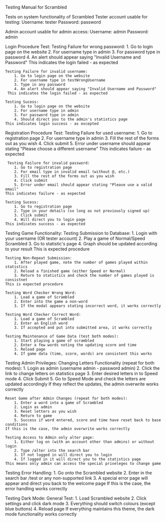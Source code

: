 Testing Manual for Scrambled

Tests on system functionality of Scrambled 
Tester account usable for testing:
    Username: tester
    Password: password

Admin account usable for admin access:
    Username: admin
    Password: admin 

Login Procedure Test:
    Testing Failure for wrong password:
        1. Go to login page on the website
        2. For username type in admin
        3. For password type in password
        4. An alert should appear saying "Invalid Username and Password"
    This indicates the login failed - as expected

    Testing Failure for invalid username:
        1. Go to login page on the website 
        2. For username type in testWrongUsername
        3. Type in any password
        4. An alert should appear saying "Invalid Username and Password"
     This indicates the login failed - as expected

    Testing Sucess:
        1. Go to login page on the website
        2. For username type in admin
        3. For password type in admin
        4. Should direct you to the admin's statistics page 
    This indicates login success - as excepted

Registration Procedure Test:
    Testing Failure for used username:
        1. Go to registration page 
        2. For username type in admin 
        3. Fill the rest of the forms out as you wish
        4. Click submit
        5. Error under username should appear stating "Please choose a different username" 
    This indicates failure - as expected

     Testing Failure for invalid password:
        1. Go to registration page 
        2. For email type in invalid email (without @, etc.) 
        3. Fill the rest of the forms out as you wish
        4. Click submit
        5. Error under email should appear stating "Please use a valid email"
    This indicates failure - as expected

    Testing Sucess:
        1. Go to registration page 
        2. Type in your details (so long as not previously signed up)
        3. Click submit
        4. Will direct you to login page
    This indicates success - as expected

Testing Game Functionality:
    Testing Submission to Database:
        1. Login with your username (OR tester account)
        2. Play a game of Normal/Speed Scrambled
        3. Go to statistic's page
        4. Graph should be updated according to your result
    This is expected procedure

    Testing Non-Repeat Submission:
        1. After played game, note the number of games played within statistics 
        2. Reload a finished game (either Speed or Normal)
        3. Return to statistics and check the number of games played is consistnet
    This is expected procedure 

    Testing Word Checker Wrong Word:
        1. Load a game of Scrambled
        2. Enter into the game a non-word
        3. If the modal appears stating incorrect word, it works correctly 

    Testing Word Checker Correct Word:
        1. Load a game of Scrambled
        2. Enter an English word 
        3. If accepted and put into submitted area, it works correctly

    Testing Maintenance of Game Data (test both modes):
        1. Start playing a game of scrambled
        2. Enter a few words noting the updating score and time 
        3. Reload page 
        4. If game data (time, score, words) are consistent this works

Testing Admin Privileges:
    Changing Letters Functionality (repeat for both modes):
        1. Login as admin (username admin - password admin)
        2. Click the link to change letters on statistics page
        3. Enter desired letters in to Speed mode 
        4. Click Submit
        5. Go to Speed Mode and check the letters are updated accordingly
    If they reflect the updates, the admin overwrite works correctly

    Reset Game after Admin Changes (repeat for both modes):
        1. Enter a word into a game of Scrambled
        2. Login as admin 
        3. Reset letters as you wish 
        4. Return to game 
        5. Success if word entered, score and time have reset back to base conditions
    If this is the case, the admin overwrite works correctly

    Testing Access to Admin only alter page:
        1. Either log on (with an account other than admins) or without login 
        2. Type /alter into the search bar
        3. If not logged in will direct you to login 
        4. If logged in it will direct you to the statistics page
    This means only admin can access the special priveleges to change game

Testing Error Handling:
    1. Go onto the Scrambled website
    2. Enter in the search bar /test or any non-supported link
    3. A special error page will appear and direct you back to the welcome page
If this is the case, the error handling works correctly 

Testing Dark Mode:
    General Test:
        1. Load Scrambled website 
        2. Click settings and click dark mode
        3. Everything should switch colours (except blue buttons)
        4. Reload page
    If everything maintains this theme, the dark mode functionality works correctly 
